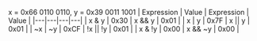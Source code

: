 x = 0x66 0110 0110, y = 0x39 0011 1001
| Expression | Value | Expression | Value |
|---|---|---|---|
| x & y | 0x30 | x && y | 0x01 |
| x | y | 0x7F | x || y | 0x01 |
| ~x | ~y | 0xCF | !x || !y | 0x01 |
| x & !y | 0x00 | x && ~y | 0x00 |

